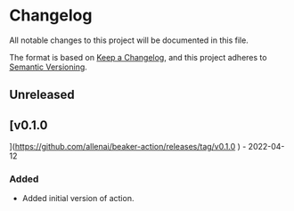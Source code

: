 # Changelog

All notable changes to this project will be documented in this file.

The format is based on [Keep a Changelog](https://keepachangelog.com/en/1.0.0/),
and this project adheres to [Semantic Versioning](https://semver.org/spec/v2.0.0.html).

## Unreleased

## [v0.1.0
](https://github.com/allenai/beaker-action/releases/tag/v0.1.0
) - 2022-04-12

### Added

- Added initial version of action.
